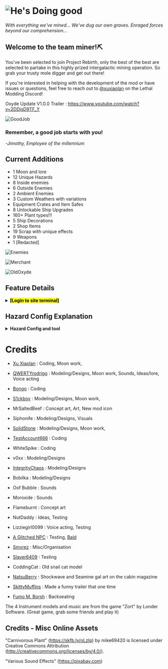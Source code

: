 # ![He's Doing good](https://i.postimg.cc/VvcrQvDk/Code-Rebirth-Logo.png)
*With everything we've mined... We've dug our own graves. Enraged forces beyond our comprehension...*
## Welcome to the team miner!⛏️

You've been selected to join Project Rebirth, only the best of the best are selected to partake in this highly prized intergalactic mining operation. So grab your trusty mole digger and get out there!

If you're interested in helping with the development of the mod or have issues or questions, feel free to reach out to [@xuxiaolan](https://discord.com/channels/1168655651455639582/1241786100201160784) on the Lethal Modding Discord!

Oxyde Update V1.0.0 Trailer : https://www.youtube.com/watch?v=2DDisD9TF_Y

![GoodJob](https://i.postimg.cc/9Mr5sSZj/image.png)

### Remember, a good job starts with you!

*-Jimothy, Employee of the millennium*

## Current Additions

- 1 Moon and lore
- 12 Unique Hazards
- 8 Inside enemies
- 6 Outside Enemies
- 2 Ambient Enemies
- 3 Custom Weathers with variations
- Equipment Crates and Item Safes
- 8 Unlockable Ship Upgrades
- 160+ Plant types!!!
- 5 Ship Decorations
- 2 Shop Items
- 19 Scrap with unique effects
- 9 Weapons
- 1 [Redacted]

![Enemies](https://i.postimg.cc/RCwmPk6z/image.png)

![Merchant](https://i.postimg.cc/sx2gdKZr/CRItems.png)

![OldOxyde](https://i.postimg.cc/KzD5yXRb/Oxyde-Readme.png)

## Feature Details

<details>
  <summary><mark><strong>[Login to site terminal]</strong></mark></summary>

#

>*All files are property of Halden Electronics. Activity may be monitored. Do not share any classified information.*

<details>
  <summary><strong>📁 745-Oxyde</strong></summary>

> Long abandoned by the company, this moon has laid dormant for decades. Once a bustling hub for all mining activity, now a dust-ridden scrapyard. While no crewmate has stepped foot here for years, malfunctioning ships and machinery have brought multiple creatures to its once lifeless surface. Grab your trusty mole digger and start digging into Project Rebirth's mysterious past...

![RuinedOxyde](https://i.postimg.cc/3R2KQYCR/Oxyde-Thumbnail.png)

> Access to this moon has been prohibited by the company, however be on the lookout for a stray crashing ship. It may hold the key to your entry.

> This moon acts like the company building where employees can sell their scrap for increased sell value, however this comes at a cost, creatures roam, weather shifts, danger lies around every corner. Pay a visit to the director's cabin to learn more about the standard selling process via the upstairs projector.
</details>

<details>
  <summary><strong>📁 Entities</strong></summary>

<details>
  <summary>--📁 Workforce Entities</summary>

# Workforce [Access Clearance Level: *LOW*]

![WorkForce](https://i.postimg.cc/g07Q44H7/Enemy-Divier-3.png)
>Access to this information is **AVAILABLE** to all and part of basic company teaching. This class of entities are the backbone of any mining operation and crew. These company units serve a variety of functions, from transportation to defense. Make sure to read all instruction manuals and maintenance of units before acquisition.

## Jimothy (Transporter)
![Jim](https://i.postimg.cc/9MJNMm31/Jim-Sighting.png)
>Strong. Fast. Reliable. Transporter units are known for their ability to move around cargo with ease. This friendly little fellow will move around hazards and crates around throwing a wrench into crewmates plans. He doesn't do this out of malice, he just thinks he's doing a good job.

## Scrap-E (Janitor)
![Scrappy](https://i.postimg.cc/bNGFyfmH/Janitor-Sighting.png)
>Scrap-E's keep the site clean. Armed with strong claws, a body cavity for storage and old trash cans, these robots make quick work of debris. They even clean up scrap off the floor and keep it. If this proves to be an inconvenience, simply ask them nicely, if this fails give them a good whack. Just don't get grabbed. Trash.

## Nancy
![Heal](https://i.postimg.cc/fbsHftDB/Nancy-Sighting.png)
>The backbone of any team, this medical unit will fix your backbone and more. Possessing great medical knowledge and expertise, this robot can suture up any wound with ease. Just make sure to hold still while getting operated on to prevent injuries.

## Peacekeeper
![Shredder](https://i.postimg.cc/cLw93Myv/Peace-Keeper-Sighting.jpg)
>Robust and deadly, do not fret, these big robots are here to keep the peace. Once used during war, now they serve as loyal guardians. They are totally harmless so long as crewmates show no suspicious or aggressive behavior towards others.

## Guardsman
![Strikebreaker](https://i.postimg.cc/pVc6MLJL/Guardsman-Sighting-1.jpg)
>In the event of mass entity activity, a loyal guardsman may be sent down to clear the moons. Armed with giant shoulder cannons, strong claws and a robust frame, these units can tank and crush even the mightiest foes. Truly the pinnacle of war engineering.

</details>

<details>
  <summary>--📁 Natural Entities</summary>

# Nature [Access Clearance Level: *NORMAL*]

![Nature](https://i.postimg.cc/CxmWnwBS/Enemy-Divier-2.png)

>Access to this information is **AVAILABLE** to all. This class of entities is found naturally inhabiting many moons in the system. Danger level varies highly from entity to entity. Make sure to keep up to date with all information and new research conducted on these entities.

## Snail Cat
![Creatura](https://i.postimg.cc/8CbZKpCD/Snail-Cat-Sighting.png)
>Small docile creature, feline in nature. This curious friend will follow crewmates around and even allow themselves to be picked up. And no, you can't keep them.

## Cutiefly
![Cutie](https://i.postimg.cc/DytpmpDV/Cutiefly-Sighting-1.png)
>Delicate and graceful, these butterflies have wings akin to glass. Be careful not to step on them or to injure them. Help us preserve nature's beauty.

## Monarch
![Monarch](https://i.postimg.cc/HxsBFqJM/Monarch.png)
>Nobody knows where they come from, a shattering and then a rumble. King of the skies, wings shimmering bright. strikes with a vengeance of blinding light. 

## Redwood Titan
![Redwood](https://i.postimg.cc/fyyqSGDs/Redwood-Sighting.jpg)
>Surpassing the trees themselves, towering over the mountains, this titan roams the land in search of food. Stand clear of its path and try not to upset it.

## Driftwood Menace
![Driftwood](https://i.postimg.cc/ZqzQssFP/Drift-Wood-Sighting.png)
>Stay away from this creature. Its violence and rage knows no bounds. Its strong arms crush any foes, its scream is deafening. 

## Cactus Budling
![Cactus](https://i.postimg.cc/8cYKRZz6/Cactus-Sighting.png)
>Don't let its cute appearance fool you. This giant, while small compared to its peers, is even more dangerous than the others. Its cactus appendages can reach far and wide to strike its prey. 

</details>

<details>
  <summary>--📁 Manor Entities</summary>

# Manor [Access Clearance Level: *HIGH*]

![Manor](https://i.postimg.cc/mrkKQKCM/Enemy-Divier-4.png)
> Access to this information is **RESTRICTED** to all unqualified personnel. This class of entities is anomalous in nature and poses a high risk to all. They mostly reside within abandoned locales and old living spaces. 
> Any entity found in this classification should be reported to the site director if spotted.

## Puppeteer (Manor Lord)
![ManorLord](https://i.postimg.cc/KzZHxKWR/Manor-Lord-Sighting-1.png)
>Little is known of its origin or motivations. This tall figure is an imposing sight, however it still manages to sneak around unseen. Inhabiting the manor, this entity creates puppets linked to its victims. While not directly deadly, the puppet puts the crewmate in great danger.

## Magician
![Magician](https://i.postimg.cc/vT4XZ5tH/Magician-Sightning.png)
> An old child's doll roaming the halls of the manor. Once it picks a crewmate, do not let anybody else see it.

## Mistress 


</details>

<details>
  <summary>--📁 Unknown Entities</summary>

# Unknown [Access Clearance Level: *FORBIDDEN*]

![unknown](https://i.postimg.cc/QxkLsQjB/Enemy-Divier-1.png)

> Access to this information is **FORBIDDEN** to all. This class of entities does not conform to any known laws of nature.
> Any entity found in this classification should be reported to corporate if spotted **IMMEDIATELY**.

## Duck song
![Duck](https://i.postimg.cc/W3WXV5rH/Duck-Sighting.png)
> We don't know where it came from or why its here, but beware of its twisted games.

</details>
</details>

<details>
  <summary><strong>📁 Hazards</strong></summary>

## Air Control Unit
![Hazard](https://i.postimg.cc/Y0j0FyNr/Hazard-CR-5.png)
> An old military anti air cannon repurposed for defensive capabilities. It specializes in anti air and helps keep a clear sky. Essential kit for any mining crew.

## Bear Traps
![Hazard](https://i.postimg.cc/KcsRbxFR/Hazard-CR-6.png)
> Rusty but reliable, these traps snap once stepped on. If caught by one, they can be slowly pried open. Make sure to remember where you set them up. Stay clear of the red ones.

## Cargo Crane
![Hazard](https://i.postimg.cc/W46dcZbv/Hazard-CR-2.png)
> Towering crane specializing in cargo carrying. Its strong frame is the backbone of company shipping. However stand clear of its heavy magnet when in use, less you be pancaked.

## Industrial Fan
![Hazard](https://i.postimg.cc/MGkSntqV/image-2025-07-07-072850118.png)
> Aeration device capable of producing fresh air to poorly ventilated mineshafts. Be cautious around the blades however.

## Microwave Cart
![Hazard](https://i.postimg.cc/NMBrK4PF/Hazard-CR-10.png)
> Experimental mining technology used to weaken and crack rock using microwave radiation. Slowly traversing the halls on an automatic timer, results for this technology have showed great promise.

## Flash Turret
![Hazard](https://i.postimg.cc/BvxKZypR/Hazard-CR-8.png)
> Surveying camera equipped with various photoreceptors and movement detectors. Great for capturing critters and wildlife in action. Say cheese!

## L.A.S.E.R Mining Rig
![Hazard](https://i.postimg.cc/L6ngghvt/Hazard-CR-11.png)
> Experimental mining technology using giant crystal rubies. Its powerful laser melts away rock with ease. 

## Cacti
![Hazard](https://i.postimg.cc/FKmKpKbn/Hazard-CR-7.png)
> Naturally growing cacti with a rigid structure. Grazing these prickly plants causes them to quickly break open, releasing a blast of thorns. The earth blooms and more and more dangerous flora have started appearing...

## Crates
![Hazard](https://i.postimg.cc/KzGRGYRg/Hazard-CR-3.png)
![Hazard](https://i.postimg.cc/PqkC7yHy/Hazard-CR-1.png)
> Wooden crates are used to store equipment while metal crates bring back valuables. Every mining crew uses these convenient containers. Pry open wooden crates with any tool but use a key to unlock a safe.

## Infected Crates
![Hazard](https://i.postimg.cc/qR1gzd3D/Hazard-CR-4.png)
![Hazard](https://i.postimg.cc/nhmsT5yM/Hazard-CR-9.png)
> Beware of false crates, while visibly identical, listen to their growls. Crimson blight stirs within them. Who knows what else awaits on Haemoglobin's surface...

</details>

<details>
  <summary><strong>📁 Weathers</strong></summary>

### Windy

![WS](https://i.postimg.cc/c4W1tk0s/image.png)

> Disastrous weather where the player is pulled and thrown by different types of tornados.
> Decreases outdoor and daytime power by 3 each and increases indoor power by 6. 

### Meteor Shower

![MS](https://i.postimg.cc/Nf2FR2r4/image.png)

> World-ending weather where the world will slowly crumble as time goes on, but with the potential for rare crystals to spawn.
> Decreases outdoor and daytime power by 3 each and increases indoor power by 6.

</details>

<details>
  <summary><strong>📁 Shop Items</strong></summary>

### Hoverboard

![HB](https://i.postimg.cc/wj6mw7Nc/hoverboard.png)

> Shop Item that allows you to drift around the world, should be faster than walking speed and allows a boost using sprint.

### Wallet

![W](https://i.postimg.cc/wMBrg32r/imwadadage-removebg-preview.png)

> Shop Item to get some extra cash for the quota can pick up coins.

</details>

<details>
  <summary><strong>📁 Scraps</strong></summary>

### Guitar

![GU](https://i.postimg.cc/5025L276/Guitar-Icon.png)

> From hit game "Zort", this instrument can be harmonised with the 3 other instruments added for beautiful music.

### Recorder

![RE](https://i.postimg.cc/DwStd7Np/Recorder-Icon.png)

> From hit game "Zort", this instrument can be harmonised with the 3 other instruments added for beautiful music.

### Violin

![VI](https://i.postimg.cc/wT7Wn0k7/Violin-Icon.png)

> From hit game "Zort", this instrument can be harmonised with the 3 other instruments added for beautiful music.

### Accordion

![AC](https://i.postimg.cc/4d0ccbHS/Accordion-Icon.png)

> From hit game "Zort", this instrument can be harmonised with the 3 other instruments added for beautiful music.

### Snow Globe

![SG](https://i.postimg.cc/NfBS0qgy/snowglobe-icon.png)

> Cracked, rare and unique. This Snow Globe is found deep inside of abandoned moons.

</details>
<details>
  <summary><strong>📁 Moon Changes</strong></summary>

### Diverse Flora

![F](https://i.postimg.cc/8C8k191j/image.png)

</details>

<details>
  <summary><strong>📁 Unlockable Ship Upgrades</strong></summary>

### Piggy Bank

![Piggy](https://i.postimg.cc/kX44LM5h/image-2025-07-07-081319598.png)

> While wallets can be fickle things and vanish on team wipe. Coins stored withing this bank will be saved. To regain your stored coins simply whack it open.

### Shockwave Gal (SWRD-1)

![ShG1](https://i.postimg.cc/0y6MVyXk/image.png)

> Strong and Reliable, this robotic assistant can carry items back to the ship and kill enemies

### Seamine Gal (SEA-M1)

![SeG](https://i.postimg.cc/dt3jKvNX/image.png)

> A mix of Mechanical and biological components, gives players the ability to detect surrounding hazards and enemies through its sonar ping.
> Combat based robot, Attacks and kills enemies, its blast is strong enough to kill "unkillable" enemies.
> Attack charges recharge in orbit or when a key is used on her belt!

### Terminal Gal (DAISY)

![TeG](https://i.postimg.cc/5tyVBXsg/image.png)

> Utility based robot that has a few special abilities!
> Emergency teleport right back to the ship with a long cooldown.
> Immediate recharging of any held item.
> Unlock any door or safe!

### Cruiser Gal (MISS CRUISER)

![CrG](https://i.postimg.cc/8c8rvQmp/image.png)

> Utility based robot that holds unlimited scrap and follows you around!
> Can lead you into entrances both inside and outside.
> Has a special little tune included.

### 999 Gal (LIZ-ZIE)

![LIZ](https://i.postimg.cc/V67HdFcw/Screenshot-2025-07-07-080351.png)

> Friendly Gelatinous smile dressed as a nurse that heals players that interact with her.
> Can also revive players nearby.
> Recharges on orbit or on quota depending on config.
> Highly configurable.

### Shrimp Dispenser

![SD](https://i.postimg.cc/s2rL8XJk/Screenshot-2025-07-07-080532.png)

> Dispenses Shrimp that deals 3 damage to enemies and 60 damage to players.
> One time use unless you dispense another.
> Dropping the Shrimp despawns it.
> Inspired by the shrimp from lockdown protocol, it's a lovely game.
</details>
<details>
  <summary><strong>📁 Ship Decorations</strong></summary>

![SB](https://i.postimg.cc/mZJGVMzg/image.png)

> AIRCONTROL, BEARTRAP, HERMIT and CLEANER.
> Animated Ship decorations, no practical use.
> Zedfox not included.
</details>

<details>
  <summary><strong>📁 Melanie [File Access Restricted]</strong></summary>

![MelanieMelicious](https://i.postimg.cc/Z50yNshc/image-2025-06-25-135027948.png)

> Yeehaw

</details>
</details>

## Hazard Config Explanation
<details>
  <summary><strong>Hazard Config and tool</strong></summary>

- Small tidbit on how the hazard config works for the inside hazards such as LaserTurret, FlashTurret, TeslaShock, etc.
- Config follows this structure: `MoonName - X1,Y1 ; X2,Y2 ; X3,Y3 | MoonName2 - Etc....`.
- The separators are:
  - `-` for MoonName and Coordinates
  - `,` for x and y value of a coordinate.
  - `;` for separating coordinates.
  - `|` for separating entries.
- This follows how vanilla spawns hazards on moons accurately, where vanilla generates a number between 0 and 1 and assigns it to the `X-axis`.
- Using that X-axis value, it picks the corresponding Y-value, rounds it to an integer and spawns that amount of hazards.
- It's done as a curve so that, depending on luck, you can have days where you spawn almost no hazards and on some days you have `Microwave Hell`, similar to some moons' `Turret Hell` rare occurance.
- Tool for visualising and creating curves easily <https://cosmobrain0.github.io/graph-generation/>.

</details>



# Credits

- [Xu Xiaolan](https://www.youtube.com/shorts/gOS-SWIFDW8) : Coding, Moon work,

- [QWERTYrodrigo](https://www.youtube.com/watch?v=kHLM5DtR7Vc) : Modeling/Designs, Moon work, Sounds, Ideas/lore, Voice acting

- [Bongo](https://thunderstore.io/c/lethal-company/p/loaforc/) : Coding

- [S1ckboy](https://thunderstore.io/c/lethal-company/p/s1ckboy/Seichi/) : Modeling/Designs, Moon work,

- MrSaltedBeef : Concept art, Art, New mod icon

- Siphonife : Modeling/Designs, Visuals

- [SolidStone](https://thunderstore.io/c/lethal-company/p/SolidStone/) : Modeling/Designs, Moon work,

- [TestAccount666](https://thunderstore.io/c/lethal-company/p/TestAccount666/) : Coding

- WhiteSpike : Coding

- v0xx : Modeling/Designs

- [IntegrityChaos](https://thunderstore.io/c/lethal-company/p/IntegrityChaos/) : Modeling/Designs

- Bobilka : Modeling/Designs

- Oof Bubble : Sounds

- Moroxide : Sounds

- Flameburnt : Concept art

- NutDaddy : Ideas, Testing

- Lizziegirl0099 : Voice acting, Testing

- [A Glitched NPC](https://www.twitch.tv/a_glitched_npc) : Testing, [Bald](https://www.youtube.com/watch?v=yArdSNcTiAs)

- [Smxrez](https://www.youtube.com/shorts/6Mo9MJFu89M) : Misc/Organisation

- [Slayer6409](https://thunderstore.io/c/lethal-company/p/slayer6409/Emergency_Dice_Updated/) : Testing

- CoddingCat : Old snail cat model

- [NatsuBerry](https://bsky.app/profile/natsuberry.bsky.social) : Shockwave and Seamine gal art on the cabin magazine

- [SkittyMuffins](https://www.twitch.tv/skittymuffins) : Made a funny trailer that one time

- [Fumo M. Borsh](https://www.youtube.com/watch?v=exbCTZAMaVk&ab_channel=Gulliver) : Backseating

The 4 Instrument models and music are from the game "Zort" by Londer Software. (Great game, grab some friends and play it)

## Credits - Misc Online Assets

"Carnivorous Plant" (<https://skfb.ly/oLzIp>) by mike69420 is licensed under Creative Commons Attribution (<http://creativecommons.org/licenses/by/4.0/>).

"Various Sound Effects" (<https://pixabay.com>)